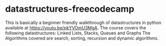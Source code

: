 # datastructures-freecodecamp
This is basically a beginner friendly walkthrough of datastructures in python available at https://youtu.be/pkYVOmU3MgA. 
The course covers the following datastructures: Linked Lists, Stacks, Queues and Graphs
The Algorithms covered are search, sorting, recursion and dynamic algorithms.

